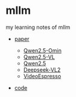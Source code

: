 # mllm
my learning notes of mllm <br>
- [paper][1]
  - [Qwen2.5-Omin][3]
  - [Qwen2.5-VL][4]
  - [Qwen2.5][5]
  - [Deepseek-VL2][6]
  - [VideoEspresso][7]
  
- [code][2]

[1]:https://github.com/yuan-qi5/mllm/tree/main/paper
[2]:https://github.com/yuan-qi5/mllm/tree/main/code
[3]:https://github.com/yuan-qi5/mllm/blob/main/paper/Qwen2.5-Omni.md
[4]:https://github.com/yuan-qi5/mllm/blob/main/paper/Qwen2.5-VL.md
[5]:https://github.com/yuan-qi5/mllm/blob/main/paper/Qwen2.5.md
[6]:https://github.com/yuan-qi5/mllm/blob/main/paper/deepseek-VL2.md
[7]:https://github.com/yuan-qi5/mllm/blob/main/paper/VideoEspresso.md
